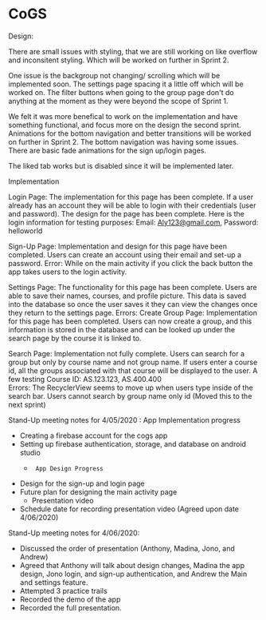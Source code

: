 # CoGS
Design: 

There are small issues with styling, that we are still working on like overflow and inconsitent styling. Which will be worked on further in Sprint 2. 

One issue is the backgroup not changing/ scrolling which will be implemented soon.
The settings page spacing it a little off which will be worked on.
The filter buttons when going to the group page don't do anything at the moment as they were beyond the scope of Sprint 1.

We felt it was more benefical to work on the implementation and have something functional, and focus more on the design the second sprint.
Animations for the bottom navigation and better transitions will be worked on further in Sprint 2. The bottom navigation was having some issues. There are basic fade animations for the sign up/login pages.

The liked tab works but is disabled since it will be implemented later. 

Implementation 

Login Page: The implementation for this page has been complete. If a user already has an account they will be able to login with their credentials (user and password). The design for the page has been complete. Here is the login information for testing purposes: Email: Aly123@gmail.com, Password: helloworld

Sign-Up Page: Implementation and design for this page have been completed. Users can create an account using their email and set-up a password.
Error: 
While on the main activity if you click the back button the app takes users to the login activity. 
 
Settings Page: The functionality for this page has been complete. Users are able to save their names, courses, and profile picture. This data is saved into the database so once the user saves it they can view the changes once they return to the settings page. 
Errors: 
Create Group Page: Implementation for this page has been completed. Users can now create a group, and this information is stored in the database and can be looked up under the search page by the course it is linked to.   

Search Page: Implementation not fully complete. Users can search for a group but only by course name and not group name. If users enter a course id, all the groups associated with that course will be displayed to the user. A few testing Course ID: AS.123.123, AS.400.400  
Errors: 
The RecyclerView seems to move up when users type inside of the search bar. 
Users cannot search by group name only id (Moved this to the next sprint) 


Stand-Up meeting notes for 4/05/2020 : 
App Implementation progress 
-	Creating a firebase account for the cogs app 
- 	Setting up firebase authentication, storage, and database on android studio 
     -      App Design Progress 
- 	Design for the sign-up and login page 
- 	Future plan for designing the main activity page  
     - 	Presentation video 
- 	Schedule date for recording presentation video (Agreed upon date 4/06/2020) 

Stand-Up meeting notes for 4/06/2020: 
- Discussed the order of presentation (Anthony, Madina, Jono, and Andrew)
- Agreed that Anthony will talk about design changes, Madina the app design, Jono login, and sign-up authentication, and Andrew the Main and settings feature. 
- Attempted 3 practice trails 
- Recorded the demo of the app 
- Recorded the full presentation. 

